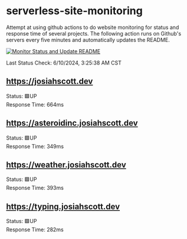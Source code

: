 # serverless-site-monitoring
Attempt at using github actions to do website monitoring for status and response time of several projects. The following action runs on Github's servers every five minutes and automatically updates the README.  

[![Monitor Status and Update README](https://github.com/JosiahSco/serverless-site-monitoring/actions/workflows/monitor.yaml/badge.svg)](https://github.com/JosiahSco/serverless-site-monitoring/actions/workflows/monitor.yaml)

Last Status Check: 6/10/2024, 3:25:38 AM CST

## https://josiahscott.dev
Status: 🟩UP  
Response Time: 664ms

## https://asteroidinc.josiahscott.dev
Status: 🟩UP  
Response Time: 349ms

## https://weather.josiahscott.dev
Status: 🟩UP  
Response Time: 393ms

## https://typing.josiahscott.dev
Status: 🟩UP  
Response Time: 282ms

